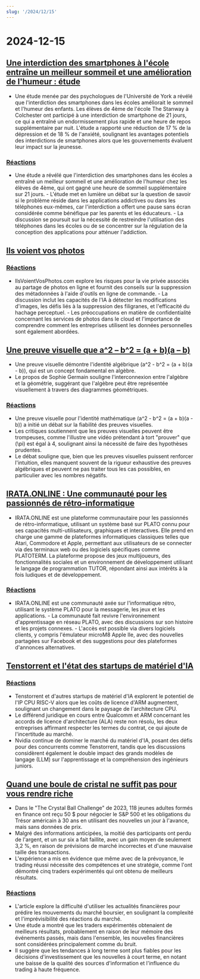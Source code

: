 ```yaml
---
slug: '/2024/12/15'
---
```


# 2024-12-15

## [Une interdiction des smartphones à l'école entraîne un meilleur sommeil et une amélioration de l'humeur : étude](https://www.york.ac.uk/news-and-events/news/2024/research/school-smartphone-ban-better-sleep/)

- Une étude menée par des psychologues de l'Université de York a révélé que l'interdiction des smartphones dans les écoles améliorait le sommeil et l'humeur des enfants. Les élèves de 4ème de l'école The Stanway à Colchester ont participé à une interdiction de smartphone de 21 jours, ce qui a entraîné un endormissement plus rapide et une heure de repos supplémentaire par nuit. L'étude a rapporté une réduction de 17 % de la dépression et de 18 % de l'anxiété, soulignant les avantages potentiels des interdictions de smartphones alors que les gouvernements évaluent leur impact sur la jeunesse.

### [Réactions](https://news.ycombinator.com/item?id=42420352)

- Une étude a révélé que l'interdiction des smartphones dans les écoles a entraîné un meilleur sommeil et une amélioration de l'humeur chez les élèves de 4ème, qui ont gagné une heure de sommeil supplémentaire sur 21 jours. - L'étude met en lumière un débat sur la question de savoir si le problème réside dans les applications addictives ou dans les téléphones eux-mêmes, car l'interdiction a offert une pause sans écran considérée comme bénéfique par les parents et les éducateurs. - La discussion se poursuit sur la nécessité de restreindre l'utilisation des téléphones dans les écoles ou de se concentrer sur la régulation de la conception des applications pour atténuer l'addiction.

## [Ils voient vos photos](https://theyseeyourphotos.com/)

### [Réactions](https://news.ycombinator.com/item?id=42419469)

- IlsVoientVosPhotos.com explore les risques pour la vie privée associés au partage de photos en ligne et fournit des conseils sur la suppression des métadonnées à l'aide d'outils en ligne de commande. - La discussion inclut les capacités de l'IA à détecter les modifications d'images, les défis liés à la suppression des filigranes, et l'efficacité du hachage perceptuel. - Les préoccupations en matière de confidentialité concernant les services de photos dans le cloud et l'importance de comprendre comment les entreprises utilisent les données personnelles sont également abordées.

## [Une preuve visuelle que a^2 – b^2 = (a + b)(a – b)](https://www.futilitycloset.com/2024/12/15/tidy-2/)

- Une preuve visuelle démontre l'identité algébrique \(a^2 - b^2 = (a + b)(a - b)\), qui est un concept fondamental en algèbre.
- Le propos de Sophie Germain souligne l'interconnexion entre l'algèbre et la géométrie, suggérant que l'algèbre peut être représentée visuellement à travers des diagrammes géométriques.

### [Réactions](https://news.ycombinator.com/item?id=42423409)

- Une preuve visuelle pour l'identité mathématique \(a^2 - b^2 = (a + b)(a - b)\) a initié un débat sur la fiabilité des preuves visuelles.
- Les critiques soutiennent que les preuves visuelles peuvent être trompeuses, comme l'illustre une vidéo prétendant à tort "prouver" que \(\pi\) est égal à 4, soulignant ainsi la nécessité de faire des hypothèses prudentes.
- Le débat souligne que, bien que les preuves visuelles puissent renforcer l'intuition, elles manquent souvent de la rigueur exhaustive des preuves algébriques et peuvent ne pas traiter tous les cas possibles, en particulier avec les nombres négatifs.

## [IRATA.ONLINE : Une communauté pour les passionnés de rétro-informatique](https://irata.online/)

- IRATA.ONLINE est une plateforme communautaire pour les passionnés de rétro-informatique, utilisant un système basé sur PLATO connu pour ses capacités multi-utilisateurs, graphiques et interactives. Elle prend en charge une gamme de plateformes informatiques classiques telles que Atari, Commodore et Apple, permettant aux utilisateurs de se connecter via des terminaux web ou des logiciels spécifiques comme PLATOTERM. La plateforme propose des jeux multijoueurs, des fonctionnalités sociales et un environnement de développement utilisant le langage de programmation TUTOR, répondant ainsi aux intérêts à la fois ludiques et de développement.

### [Réactions](https://news.ycombinator.com/item?id=42418982)

- IRATA.ONLINE est une communauté axée sur l'informatique rétro, utilisant le système PLATO pour la messagerie, les jeux et les applications. - La communauté fait revivre l'environnement d'apprentissage en réseau PLATO, avec des discussions sur son histoire et les projets connexes. - L'accès est possible via divers logiciels clients, y compris l'émulateur microM8 Apple IIe, avec des nouvelles partagées sur Facebook et des suggestions pour des plateformes d'annonces alternatives.

## [Tenstorrent et l'état des startups de matériel d'IA](https://irrationalanalysis.substack.com/p/tenstorrent-and-the-state-of-ai-hardware)

### [Réactions](https://news.ycombinator.com/item?id=42421157)

- Tenstorrent et d'autres startups de matériel d'IA explorent le potentiel de l'IP CPU RISC-V alors que les coûts de licence d'ARM augmentent, soulignant un changement dans le paysage de l'architecture CPU.
- Le différend juridique en cours entre Qualcomm et ARM concernant les accords de licence d'architecture (ALA) reste non résolu, les deux entreprises affirmant respecter les termes du contrat, ce qui ajoute de l'incertitude au marché.
- Nvidia continue de dominer le marché du matériel d'IA, posant des défis pour des concurrents comme Tenstorrent, tandis que les discussions considèrent également le double impact des grands modèles de langage (LLM) sur l'apprentissage et la compréhension des ingénieurs juniors.

## [Quand une boule de cristal ne suffit pas pour vous rendre riche](https://elmwealth.com/crystal-ball/)

- Dans le "The Crystal Ball Challenge" de 2023, 118 jeunes adultes formés en finance ont reçu 50 $ pour négocier le S&P 500 et les obligations du Trésor américain à 30 ans en utilisant des nouvelles un jour à l'avance, mais sans données de prix.
- Malgré des informations anticipées, la moitié des participants ont perdu de l'argent, et un sur six a fait faillite, avec un gain moyen de seulement 3,2 %, en raison de prévisions de marché incorrectes et d'une mauvaise taille des transactions.
- L'expérience a mis en évidence que même avec de la prévoyance, le trading réussi nécessite des compétences et une stratégie, comme l'ont démontré cinq traders expérimentés qui ont obtenu de meilleurs résultats.

### [Réactions](https://news.ycombinator.com/item?id=42422077)

- L'article explore la difficulté d'utiliser les actualités financières pour prédire les mouvements du marché boursier, en soulignant la complexité et l'imprévisibilité des réactions du marché.
- Une étude a montré que les traders expérimentés obtenaient de meilleurs résultats, probablement en raison de leur mémoire des événements passés, mais dans l'ensemble, les nouvelles financières sont considérées principalement comme du bruit.
- Il suggère que les tendances à long terme sont plus fiables pour les décisions d'investissement que les nouvelles à court terme, en notant une baisse de la qualité des sources d'information et l'influence du trading à haute fréquence.

<head>
  <meta property="og:title" content="Une interdiction des smartphones à l'école entraîne un meilleur sommeil et une amélioration de l'humeur : étude" />
  <meta property="og:type" content="website" />
  <meta property="og:image" content="https://og.cho.sh/api/og/?title=Une%20interdiction%20des%20smartphones%20%C3%A0%20l'%C3%A9cole%20entra%C3%AEne%20un%20meilleur%20sommeil%20et%20une%20am%C3%A9lioration%20de%20l'humeur%20%3A%20%C3%A9tude&subheading=dimanche%2015%20d%C3%A9cembre%202024%3A%20R%C3%A9sum%C3%A9%20de%20Hacker%20News" />
</head>
